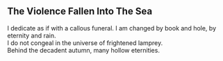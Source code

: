 The Violence Fallen Into The Sea
--------------------------------
I dedicate as if with a callous funeral. I am changed by book and hole, by eternity and rain.  
I do not congeal in the universe of frightened lamprey.  
Behind the decadent autumn, many hollow eternities.  
